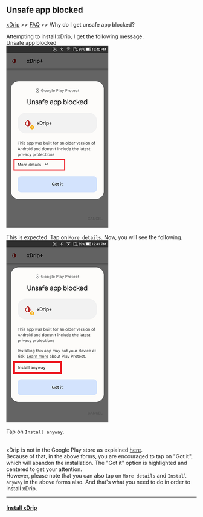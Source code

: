 ## Unsafe app blocked
[xDrip](../../README.md) >> [FAQ](../FAQ_page.md) >> Why do I get unsafe app blocked?  
  
Attempting to install xDrip, I get the following message.  
Unsafe app blocked  
![](../images/UnsafeAppBlocked1.png)  
  
This is expected.  Tap on `More details`. Now, you will see the following.  
![](../images/UnsafeAppBlocked2.png)  
  
Tap on `Install anyway`.  
<br/>  
  
xDrip is not in the Google Play store as explained [here](../App-store.md).  
Because of that, in the above forms, you are encouraged to tap on "Got it", which will abandon the installation.  The "Got it" option is highlighted and centered to get your attention.  
However, please note that you can also tap on `More details` and `Install anyway` in the above forms also.  And that's what you need to do in order to install xDrip.  
  
---  
  
#### [Install xDrip](../Install.md)  
  
